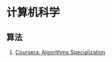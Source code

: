 # 计算机科学
## 算法
1. [Coursera: Algorithms Specialization](https://www.coursera.org/specializations/algorithms)